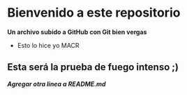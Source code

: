 
# Bienvenido a este repositorio #

**Un archivo subido a GitHub con Git bien vergas**

* Esto lo hice yo MACR

## Esta será la prueba de fuego intenso ;)

***Agregar otra linea a README.md***

